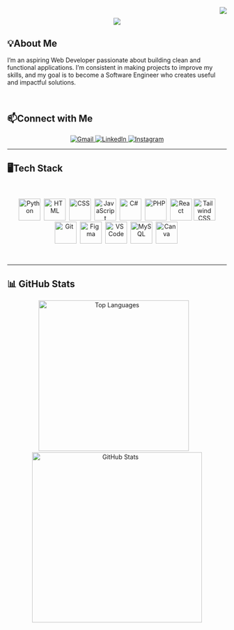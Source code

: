 
<!-- Visitor Badge -->
<p align="center">
    <img align="right" src="https://visitor-badge.laobi.icu/badge?page_id=lowish.lowish"/>
</p>

<h1 align="center">
    <img src="https://readme-typing-svg.herokuapp.com/?font=Righteous&size=35&center=true&vCenter=true&width=500&height=70&duration=4000&color=black&lines=I'm+Prince+Tan!+👨‍💻;"/>
</h1>
<p> 
<h2>💡About Me</h2>
I’m an aspiring Web Developer passionate about building clean and functional applications. I’m consistent in making projects to improve my skills, and my goal is to become a Software Engineer who creates useful and impactful solutions.
</p>
<br>
<h2>📫Connect with Me</h2>
<p align="center">
  <a href="mailto:pwtan02@gmail.com">
    <img src="https://img.shields.io/badge/Gmail-D14836?style=for-the-badge&logo=gmail&logoColor=white" alt="Gmail"/>
  </a>
  <a href="https://www.linkedin.com/in/pwtandev/">
    <img src="https://img.shields.io/badge/LinkedIn-0A66C2?style=for-the-badge&logo=linkedin&logoColor=white" alt="LinkedIn"/>
  </a>
  <a href="https://www.instagram.com/lowishxx/">
    <img src="https://img.shields.io/badge/Instagram-E4405F?style=for-the-badge&logo=instagram&logoColor=white" alt="Instagram"/>
  </a>
</p>

<hr>
<h2>🖥️Tech Stack</h2>
</br>
<p align="center">
  <!-- Languages -->
  <img src="https://cdn.jsdelivr.net/gh/devicons/devicon/icons/python/python-original.svg" title="Python" alt="Python" width="50" height="50"/>&nbsp;
  <img src="https://cdn.jsdelivr.net/gh/devicons/devicon/icons/html5/html5-original.svg" title="HTML5" alt="HTML" width="50" height="50"/>&nbsp;
  <img src="https://cdn.jsdelivr.net/gh/devicons/devicon/icons/css3/css3-original.svg" title="CSS3" alt="CSS" width="50" height="50"/>&nbsp;
  <img src="https://cdn.jsdelivr.net/gh/devicons/devicon/icons/javascript/javascript-original.svg" title="JavaScript" alt="JavaScript" width="50" height="50"/>&nbsp;
  <img src="https://cdn.jsdelivr.net/gh/devicons/devicon/icons/csharp/csharp-original.svg" title="C#" alt="C#" width="50" height="50"/>&nbsp;
  <img src="https://cdn.jsdelivr.net/gh/devicons/devicon/icons/php/php-original.svg" title="PHP" alt="PHP" width="50" height="50"/>&nbsp;
  <img src="https://cdn.jsdelivr.net/gh/devicons/devicon/icons/react/react-original.svg" title="React" alt="React" width="50" height="50"/>
  <img src="https://cdn.simpleicons.org/tailwindcss/38BDF8" title="Tailwind CSS" alt="Tailwind CSS" width="50" height="50"/>
  <img src="https://cdn.jsdelivr.net/gh/devicons/devicon/icons/git/git-original.svg" title="Git" alt="Git" width="50" height="50"/>&nbsp;
  <img src="https://cdn.jsdelivr.net/gh/devicons/devicon/icons/figma/figma-original.svg" title="Figma" alt="Figma" width="50" height="50"/>&nbsp;
  <img src="https://cdn.jsdelivr.net/gh/devicons/devicon/icons/vscode/vscode-original.svg" title="VS Code" alt="VS Code" width="50" height="50"/>&nbsp;
  <img src="https://cdn.jsdelivr.net/gh/devicons/devicon/icons/mysql/mysql-original.svg" title="MySQL" alt="MySQL" width="50" height="50"/>&nbsp;
  <img src="https://img.icons8.com/color/512/canva.png" title="Canva" alt="Canva" width="50" height="50"/>&nbsp;

</p>

</br>
<hr/>

<h2>📊 GitHub Stats</h2>


<div align="center">
  <img width="345" src="https://github-readme-stats.vercel.app/api/top-langs/?username=lowish&layout=compact&theme=tokyonight" alt="Top Languages" />
  &nbsp;&nbsp;&nbsp; <!-- 5 spaces -->
  <img 
    width="390" 
    src="https://github-readme-stats-salesp07.vercel.app/api?username=lowish&count_private=true&show_icons=true&theme=react&rank_icon=github&border_radius=10" 
    alt="GitHub Stats" 
  />
</div>


